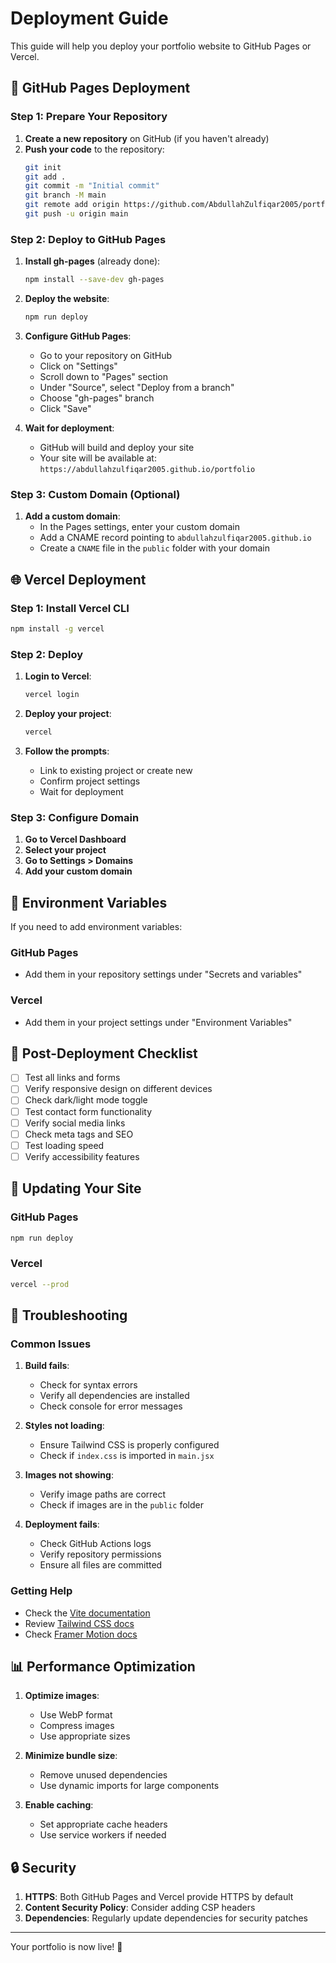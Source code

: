 # Deployment Guide

This guide will help you deploy your portfolio website to GitHub Pages or Vercel.

## 🚀 GitHub Pages Deployment

### Step 1: Prepare Your Repository

1. **Create a new repository** on GitHub (if you haven't already)
2. **Push your code** to the repository:
   ```bash
   git init
   git add .
   git commit -m "Initial commit"
   git branch -M main
   git remote add origin https://github.com/AbdullahZulfiqar2005/portfolio.git
   git push -u origin main
   ```

### Step 2: Deploy to GitHub Pages

1. **Install gh-pages** (already done):
   ```bash
   npm install --save-dev gh-pages
   ```

2. **Deploy the website**:
   ```bash
   npm run deploy
   ```

3. **Configure GitHub Pages**:
   - Go to your repository on GitHub
   - Click on "Settings"
   - Scroll down to "Pages" section
   - Under "Source", select "Deploy from a branch"
   - Choose "gh-pages" branch
   - Click "Save"

4. **Wait for deployment**:
   - GitHub will build and deploy your site
   - Your site will be available at: `https://abdullahzulfiqar2005.github.io/portfolio`

### Step 3: Custom Domain (Optional)

1. **Add a custom domain**:
   - In the Pages settings, enter your custom domain
   - Add a CNAME record pointing to `abdullahzulfiqar2005.github.io`
   - Create a `CNAME` file in the `public` folder with your domain

## 🌐 Vercel Deployment

### Step 1: Install Vercel CLI

```bash
npm install -g vercel
```

### Step 2: Deploy

1. **Login to Vercel**:
   ```bash
   vercel login
   ```

2. **Deploy your project**:
   ```bash
   vercel
   ```

3. **Follow the prompts**:
   - Link to existing project or create new
   - Confirm project settings
   - Wait for deployment

### Step 3: Configure Domain

1. **Go to Vercel Dashboard**
2. **Select your project**
3. **Go to Settings > Domains**
4. **Add your custom domain**

## 🔧 Environment Variables

If you need to add environment variables:

### GitHub Pages
- Add them in your repository settings under "Secrets and variables"

### Vercel
- Add them in your project settings under "Environment Variables"

## 📝 Post-Deployment Checklist

- [ ] Test all links and forms
- [ ] Verify responsive design on different devices
- [ ] Check dark/light mode toggle
- [ ] Test contact form functionality
- [ ] Verify social media links
- [ ] Check meta tags and SEO
- [ ] Test loading speed
- [ ] Verify accessibility features

## 🔄 Updating Your Site

### GitHub Pages
```bash
npm run deploy
```

### Vercel
```bash
vercel --prod
```

## 🐛 Troubleshooting

### Common Issues

1. **Build fails**:
   - Check for syntax errors
   - Verify all dependencies are installed
   - Check console for error messages

2. **Styles not loading**:
   - Ensure Tailwind CSS is properly configured
   - Check if `index.css` is imported in `main.jsx`

3. **Images not showing**:
   - Verify image paths are correct
   - Check if images are in the `public` folder

4. **Deployment fails**:
   - Check GitHub Actions logs
   - Verify repository permissions
   - Ensure all files are committed

### Getting Help

- Check the [Vite documentation](https://vitejs.dev/)
- Review [Tailwind CSS docs](https://tailwindcss.com/)
- Check [Framer Motion docs](https://www.framer.com/motion/)

## 📊 Performance Optimization

1. **Optimize images**:
   - Use WebP format
   - Compress images
   - Use appropriate sizes

2. **Minimize bundle size**:
   - Remove unused dependencies
   - Use dynamic imports for large components

3. **Enable caching**:
   - Set appropriate cache headers
   - Use service workers if needed

## 🔒 Security

1. **HTTPS**: Both GitHub Pages and Vercel provide HTTPS by default
2. **Content Security Policy**: Consider adding CSP headers
3. **Dependencies**: Regularly update dependencies for security patches

---

Your portfolio is now live! 🎉 